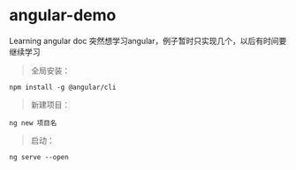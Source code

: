 # angular-demo
Learning angular doc
突然想学习angular，例子暂时只实现几个，以后有时间要继续学习
> 全局安装：
```
npm install -g @angular/cli
```

> 新建项目：
```
ng new 项目名
```
> 启动：
```
ng serve --open
```

